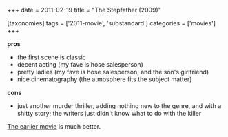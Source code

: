 +++
date = 2011-02-19
title = "The Stepfather (2009)"

[taxonomies]
tags = ['2011-movie', 'substandard']
categories = ['movies']
+++

**pros**

-   the first scene is classic
-   decent acting (my fave is hose salesperson)
-   pretty ladies (my fave is hose salesperson, and the son\'s
    girlfriend)
-   nice cinematography (the atmosphere fits the subject matter)

**cons**

-   just another murder thriller, adding nothing new to the genre, and
    with a shitty story; the writers just didn\'t know what to do with
    the killer

[The earlier movie] is much better.

  [The earlier movie]: http://tshepang.net/the-stepfather-1987
